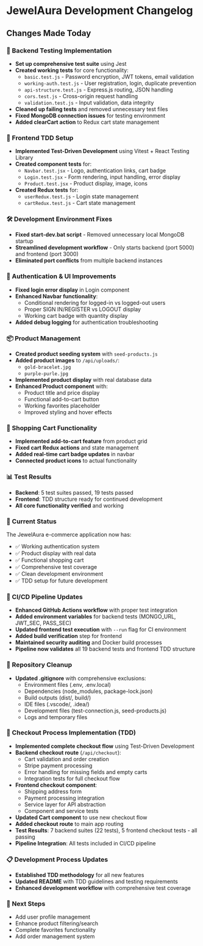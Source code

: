 # JewelAura Development Changelog

## Changes Made Today

### 🧪 Backend Testing Implementation
- **Set up comprehensive test suite** using Jest
- **Created working tests** for core functionality:
  - `basic.test.js` - Password encryption, JWT tokens, email validation
  - `working-auth.test.js` - User registration, login, duplicate prevention
  - `api-structure.test.js` - Express.js routing, JSON handling
  - `cors.test.js` - Cross-origin request handling
  - `validation.test.js` - Input validation, data integrity
- **Cleaned up failing tests** and removed unnecessary test files
- **Fixed MongoDB connection issues** for testing environment
- **Added clearCart action** to Redux cart state management

### 🎨 Frontend TDD Setup
- **Implemented Test-Driven Development** using Vitest + React Testing Library
- **Created component tests** for:
  - `Navbar.test.jsx` - Logo, authentication links, cart badge
  - `Login.test.jsx` - Form rendering, input handling, error display
  - `Product.test.jsx` - Product display, image, icons
- **Created Redux tests** for:
  - `userRedux.test.js` - Login state management
  - `cartRedux.test.js` - Cart state management

### 🛠️ Development Environment Fixes
- **Fixed start-dev.bat script** - Removed unnecessary local MongoDB startup
- **Streamlined development workflow** - Only starts backend (port 5000) and frontend (port 3000)
- **Eliminated port conflicts** from multiple backend instances

### 🔧 Authentication & UI Improvements
- **Fixed login error display** in Login component
- **Enhanced Navbar functionality**:
  - Conditional rendering for logged-in vs logged-out users
  - Proper SIGN IN/REGISTER vs LOGOUT display
  - Working cart badge with quantity display
- **Added debug logging** for authentication troubleshooting

### 📦 Product Management
- **Created product seeding system** with `seed-products.js`
- **Added product images** to `/api/uploads/`:
  - `gold-bracelet.jpg`
  - `purple-purle.jpg`
- **Implemented product display** with real database data
- **Enhanced Product component** with:
  - Product title and price display
  - Functional add-to-cart button
  - Working favorites placeholder
  - Improved styling and hover effects

### 🛒 Shopping Cart Functionality
- **Implemented add-to-cart feature** from product grid
- **Fixed cart Redux actions** and state management
- **Added real-time cart badge updates** in navbar
- **Connected product icons** to actual functionality

### 📊 Test Results
- **Backend**: 5 test suites passed, 19 tests passed
- **Frontend**: TDD structure ready for continued development
- **All core functionality verified** and working

### 🚀 Current Status
The JewelAura e-commerce application now has:
- ✅ Working authentication system
- ✅ Product display with real data
- ✅ Functional shopping cart
- ✅ Comprehensive test coverage
- ✅ Clean development environment
- ✅ TDD setup for future development

### 🔧 CI/CD Pipeline Updates
- **Enhanced GitHub Actions workflow** with proper test integration
- **Added environment variables** for backend tests (MONGO_URL, JWT_SEC, PASS_SEC)
- **Updated frontend test execution** with `--run` flag for CI environment
- **Added build verification** step for frontend
- **Maintained security auditing** and Docker build processes
- **Pipeline now validates** all 19 backend tests and frontend TDD structure

### 📁 Repository Cleanup
- **Updated .gitignore** with comprehensive exclusions:
  - Environment files (.env, .env.local)
  - Dependencies (node_modules, package-lock.json)
  - Build outputs (dist/, build/)
  - IDE files (.vscode/, .idea/)
  - Development files (test-connection.js, seed-products.js)
  - Logs and temporary files

### 🛒 Checkout Process Implementation (TDD)
- **Implemented complete checkout flow** using Test-Driven Development
- **Backend checkout route** (`/api/checkout`):
  - Cart validation and order creation
  - Stripe payment processing
  - Error handling for missing fields and empty carts
  - Integration tests for full checkout flow
- **Frontend checkout component**:
  - Shipping address form
  - Payment processing integration
  - Service layer for API abstraction
  - Component and service tests
- **Updated Cart component** to use new checkout flow
- **Added checkout route** to main app routing
- **Test Results**: 7 backend suites (22 tests), 5 frontend checkout tests - all passing
- **Pipeline Integration**: All tests included in CI/CD pipeline

### 📋 Development Process Updates
- **Established TDD methodology** for all new features
- **Updated README** with TDD guidelines and testing requirements
- **Enhanced development workflow** with comprehensive test coverage

### 🔄 Next Steps
- Add user profile management
- Enhance product filtering/search
- Complete favorites functionality
- Add order management system